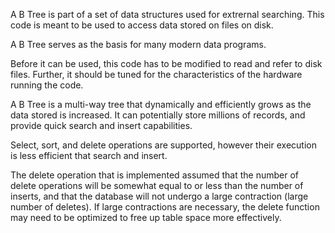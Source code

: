 A B Tree is part of a set of data structures used for extrernal searching.
This code is meant to be used to access data stored on files on disk.

A B Tree serves as the basis for many modern data programs.

Before it can be used, this code has to be modified to read and refer to
disk files. Further, it should be tuned for the characteristics of the
hardware running the code.

A B Tree is a multi-way tree that dynamically and efficiently grows as the
data stored is increased. It can potentially store millions of records, and
provide quick search and insert capabilities.

Select, sort, and delete operations are supported, however their execution
is less efficient that search and insert.

The delete operation that is implemented assumed that the number of delete
operations will be somewhat equal to or less than the number of inserts,
and that the database will not undergo a large contraction (large number
of deletes). If large contractions are necessary, the delete function may
need to be optimized to free up table space more effectively.
